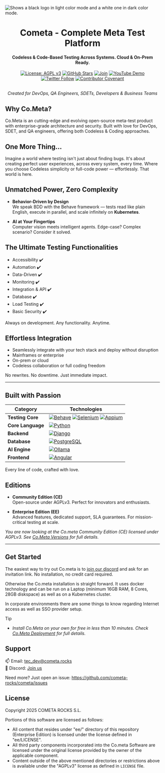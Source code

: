 <picture>
  <source media="(prefers-color-scheme: dark)" srcset="https://raw.githubusercontent.com/cometa-rocks/cometa_documentation/main/img/logos/COMETAROCKS_LogoEslog_Y_W.png">
  <source media="(prefers-color-scheme: light)" srcset="https://raw.githubusercontent.com/cometa-rocks/cometa_documentation/main/img/logos/COMETAROCKS_LogoEslog_Y_B.png">
  <img alt="Shows a black logo in light color mode and a white one in dark color mode." src="https://user-images.githubusercontent.com/25423296/163456779-a8556205-d0a5-45e2-ac17-42d089e3c3f8.png">
</picture>
<div align="center">
  <h1>Cometa - Complete Meta Test Platform</h1>
  <h4>Codeless & Code-Based Testing Across Systems. Cloud & On-Prem Ready.</h4>

  [![License: AGPL v3](https://img.shields.io/badge/License-AGPL%20v3-blue.svg?style=flat-square)](https://www.gnu.org/licenses/agpl-3.0.html)
  [![GitHub Stars](https://img.shields.io/github/stars/cometa-rocks/cometa?style=social)](https://github.com/cometa-rocks/cometa/stargazers)
  [![Join](https://img.shields.io/discord/810822044367061042?label=Join%20our%20Community&logo=discord)](https://discord.gg/PUxt5bsRej)
  [![YouTube Demo](https://img.shields.io/badge/Watch-Demo-red?logo=youtube&style=flat-square)](https://youtu.be/s86rnmbLDpc)
  [![Twitter Follow](https://img.shields.io/twitter/follow/cometa_rocks?style=social)](https://twitter.com/cometa_rocks)
  [![Contributor Covenant](https://img.shields.io/badge/Contributor%20Covenant-2.1-4baaaa.svg)](CODE_OF_CONDUCT.md)



  <br/>
  <em>Created for DevOps, QA Engineers, SDETs, Developers & Business Teams</em>
</div>



## Why Co.Meta?

Co.Meta is an cutting-edge and evolving open-source meta-test product with enterprise-grade architecture and security. Built with love for DevOps, SDET, and QA engineers, offering both Codeless & Coding approaches.


## One More Thing...
Imagine a world where testing isn't just about finding bugs. It's about creating perfect user experiences, across every system, every time. Where you choose Codeless simplicity or full-code power — effortlessly. That world is here.


## Unmatched Power, Zero Complexity

- **Behavior-Driven by Design**  
  We speak BDD with the Behave framework — tests read like plain English, execute in parallel, and scale infinitely on **Kubernetes**.

- **AI at Your Fingertips**  
  Computer vision meets intelligent agents. Edge-case? Complex scenario? Consider it solved.

## The Ultimate Testing Functionalities

  - Accessibility ✔️  
  - Automation ✔️  
  - Data-Driven ✔️  
  - Monitoring ✔️  
  - Integration & API ✔️  
  - Database ✔️  
  - Load Testing ✔️  
  - Basic Security ✔️

Always on development. Any functionality. Anytime.

## Effortless Integration

- Seamlessly integrate with your tech stack and deploy without disruption
- Mainframes or enterprise  
- On-prem or cloud  
- Codeless collaboration or full coding freedom  

No rewrites. No downtime. Just immediate impact.

---

## Built with Passion

| Category | Technologies |
|----------|-------------|
| **Testing Core** | [![Behave](https://img.shields.io/badge/Behave-2.0.0-000000?style=for-the-badge&logo=python&logoColor=white)](https://behave.readthedocs.io/en/stable/) [![Selenium](https://img.shields.io/badge/Selenium-43B02A?style=for-the-badge&logo=selenium&logoColor=white)](https://selenium.dev/) [![Appium](https://img.shields.io/badge/Appium-000000?style=for-the-badge&logo=appium&logoColor=white)](https://appium.io/) |
| **Core Language** | [![Python](https://img.shields.io/badge/Python-3776AB?style=for-the-badge&logo=python&logoColor=white)](https://python.org) |
| **Backend** | [![Django](https://img.shields.io/badge/Django-092E20?style=for-the-badge&logo=django&logoColor=white)](https://www.djangoproject.com/) |
| **Database** | [![PostgreSQL](https://img.shields.io/badge/PostgreSQL-316192?style=for-the-badge&logo=postgresql&logoColor=white)](https://www.postgresql.org/) |
| **AI Engine** | [![Ollama](https://img.shields.io/badge/Ollama-000000?style=for-the-badge&logo=ollama&logoColor=white)](https://ollama.com) |
| **Frontend** | [![Angular](https://img.shields.io/badge/Angular-DD0031?style=for-the-badge&logo=angular&logoColor=white)](https://angular.io/) |

Every line of code, crafted with love.



## Editions

- **Community Edition (CE)**  
  Open-source under AGPLv3. Perfect for innovators and enthusiasts.

- **Enterprise Edition (EE)**  
  Advanced features, dedicated support, SLA guarantees. For mission-critical testing at scale.

*You are now looking at the Co.meta Community Edition (CE) licensed under AGPLv3. See [Co.Meta Versions](./VERSIONS.md) for full details.*

---

## Get Started


The easiest way to try out Co.meta is to [join our discord](https://discord.gg/e3uBKHhKW5) and ask for an invitation link. No installation, no credit card required.

Otherwise the Co.meta installation is straight forward. It uses docker technology and can be run on a Laptop (minimum 16GB RAM, 8 Cores, 28GB diskspace) as well as on a Kubernetes cluster. 

In corporate environments there are some things to know regarding Internet access as well as SSO provider setup. 

> [!TIP]
> - *Install Co.Meta on your own for free in less than 10 minutes. Check [Co.Meta Deployment](https://github.com/cometa-rocks/cometa_documentation/blob/main/docs/admin/deployment.md) for full details.*


## Support
📫 Email: [tec_dev@cometa.rocks](mailto:tec_dev@cometa.rocks)  
💬 Discord: [Join us](https://discord.gg/e3uBKHhKW5)


Need more? Just open an issue: https://github.com/cometa-rocks/cometa/issues


## License

Copyright 2025 COMETA ROCKS S.L.

Portions of this software are licensed as follows:

* All content that resides under "ee/" directory of this repository (Enterprise Edition) is licensed under the license defined in "ee/LICENSE".
* All third party components incorporated into the Co.meta Software are licensed under the original license provided by the owner of the applicable component.
* Content outside of the above mentioned directories or restrictions above is available under the "AGPLv3" license as defined in `LICENSE` file.

